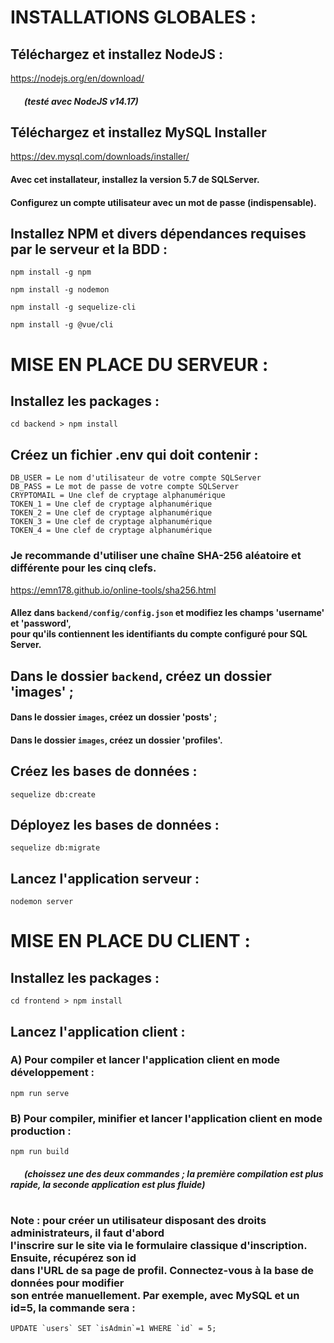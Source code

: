 # INSTALLATIONS GLOBALES :

## Téléchargez et installez NodeJS :
https://nodejs.org/en/download/
#####         *(testé avec NodeJS v14.17)*

## Téléchargez et installez MySQL Installer
https://dev.mysql.com/downloads/installer/
#### Avec cet installateur, installez la version 5.7 de SQLServer.
#### Configurez un compte utilisateur avec un mot de passe (indispensable).

## Installez NPM et divers dépendances requises par le serveur et la BDD :
```
npm install -g npm
```
```
npm install -g nodemon
```
```
npm install -g sequelize-cli
```
```
npm install -g @vue/cli
```

# MISE EN PLACE DU SERVEUR :

## Installez les packages :
```
cd backend > npm install
```

## Créez un fichier .env qui doit contenir :
```
DB_USER = Le nom d'utilisateur de votre compte SQLServer
DB_PASS = Le mot de passe de votre compte SQLServer
CRYPTOMAIL = Une clef de cryptage alphanumérique
TOKEN_1 = Une clef de cryptage alphanumérique
TOKEN_2 = Une clef de cryptage alphanumérique
TOKEN_3 = Une clef de cryptage alphanumérique
TOKEN_4 = Une clef de cryptage alphanumérique
```
### Je recommande d'utiliser une chaîne SHA-256 aléatoire et différente pour les cinq clefs.
https://emn178.github.io/online-tools/sha256.html

#### Allez dans `backend/config/config.json` et modifiez les champs 'username' et 'password',<br />pour qu'ils contiennent les identifiants du compte configuré pour SQL Server.

## Dans le dossier `backend`, créez un dossier 'images' ;
#### Dans le dossier `images`, créez un dossier 'posts' ;
#### Dans le dossier `images`, créez un dossier 'profiles'.

## Créez les bases de données :
```
sequelize db:create
```

## Déployez les bases de données :
```
sequelize db:migrate
```

## Lancez l'application serveur :
```
nodemon server
```

# MISE EN PLACE DU CLIENT :

## Installez les packages :
```
cd frontend > npm install
```

## Lancez l'application client :
### A) Pour compiler et lancer l'application client en mode développement :
```
npm run serve
```
### B) Pour compiler, minifier et lancer l'application client en mode production :
```
npm run build
```
#####         *(choissez une des deux commandes ; la première compilation est plus rapide, la seconde application est plus fluide)*

# 

### Note : pour créer un utilisateur disposant des droits administrateurs, il faut d'abord<br />l'inscrire sur le site via le formulaire classique d'inscription. Ensuite, récupérez son id<br />dans l'URL de sa page de profil. Connectez-vous à la base de données pour modifier<br />son entrée manuellement. Par exemple, avec MySQL et un id=5, la commande sera :
```
UPDATE `users` SET `isAdmin`=1 WHERE `id` = 5;
```